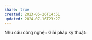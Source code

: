 ```yaml
---
share: true
created: 2023-05-26T14:51
updated: 2024-07-16T23:27
---
```

Nhu cầu công nghệ::
Giải pháp kỹ thuật::